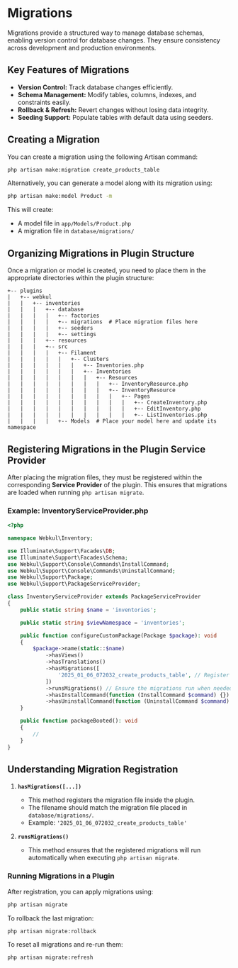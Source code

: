 # **Migrations**

Migrations provide a structured way to manage database schemas, enabling version control for database changes. They ensure consistency across development and production environments.

## **Key Features of Migrations**

- **Version Control:** Track database changes efficiently.
- **Schema Management:** Modify tables, columns, indexes, and constraints easily.
- **Rollback & Refresh:** Revert changes without losing data integrity.
- **Seeding Support:** Populate tables with default data using seeders.

## **Creating a Migration**

You can create a migration using the following Artisan command:

```bash
php artisan make:migration create_products_table
```

Alternatively, you can generate a model along with its migration using:

```bash
php artisan make:model Product -m
```

This will create:

- A model file in `app/Models/Product.php`
- A migration file in `database/migrations/`

## **Organizing Migrations in Plugin Structure**

Once a migration or model is created, you need to place them in the appropriate directories within the plugin structure:

```
+-- plugins
|   +-- webkul
|   |   +-- inventories
|   |   |   +-- database
|   |   |   |   +-- factories
|   |   |   |   +-- migrations  # Place migration files here
|   |   |   |   +-- seeders
|   |   |   |   +-- settings
|   |   |   +-- resources
|   |   |   +-- src
|   |   |   |   +-- Filament
|   |   |   |   |   +-- Clusters
|   |   |   |   |   |   +-- Inventories.php
|   |   |   |   |   |   +-- Inventories
|   |   |   |   |   |   |   +-- Resources
|   |   |   |   |   |   |   |   +-- InventoryResource.php
|   |   |   |   |   |   |   |   +-- InventoryResource
|   |   |   |   |   |   |   |   |   +-- Pages
|   |   |   |   |   |   |   |   |   |   +-- CreateInventory.php
|   |   |   |   |   |   |   |   |   |   +-- EditInventory.php
|   |   |   |   |   |   |   |   |   |   +-- ListInventories.php
|   |   |   |   +-- Models  # Place your model here and update its namespace
```

## **Registering Migrations in the Plugin Service Provider**

After placing the migration files, they must be registered within the corresponding **Service Provider** of the plugin. This ensures that migrations are loaded when running `php artisan migrate`.

### **Example: InventoryServiceProvider.php**

```php
<?php

namespace Webkul\Inventory;

use Illuminate\Support\Facades\DB;
use Illuminate\Support\Facades\Schema;
use Webkul\Support\Console\Commands\InstallCommand;
use Webkul\Support\Console\Commands\UninstallCommand;
use Webkul\Support\Package;
use Webkul\Support\PackageServiceProvider;

class InventoryServiceProvider extends PackageServiceProvider
{
    public static string $name = 'inventories';

    public static string $viewNamespace = 'inventories';

    public function configureCustomPackage(Package $package): void
    {
        $package->name(static::$name)
            ->hasViews()
            ->hasTranslations()
            ->hasMigrations([
                '2025_01_06_072032_create_products_table', // Register the migration file
            ])
            ->runsMigrations() // Ensure the migrations run when needed
            ->hasInstallCommand(function (InstallCommand $command) {})
            ->hasUninstallCommand(function (UninstallCommand $command) {});
    }

    public function packageBooted(): void
    {
        //
    }
}
```

## **Understanding Migration Registration**

1. **`hasMigrations([...])`**

   - This method registers the migration file inside the plugin.
   - The filename should match the migration file placed in `database/migrations/`.
   - Example: `'2025_01_06_072032_create_products_table'`

2. **`runsMigrations()`**

   - This method ensures that the registered migrations will run automatically when executing `php artisan migrate`.

### **Running Migrations in a Plugin**

After registration, you can apply migrations using:

```bash
php artisan migrate
```

To rollback the last migration:

```bash
php artisan migrate:rollback
```

To reset all migrations and re-run them:

```bash
php artisan migrate:refresh
```
